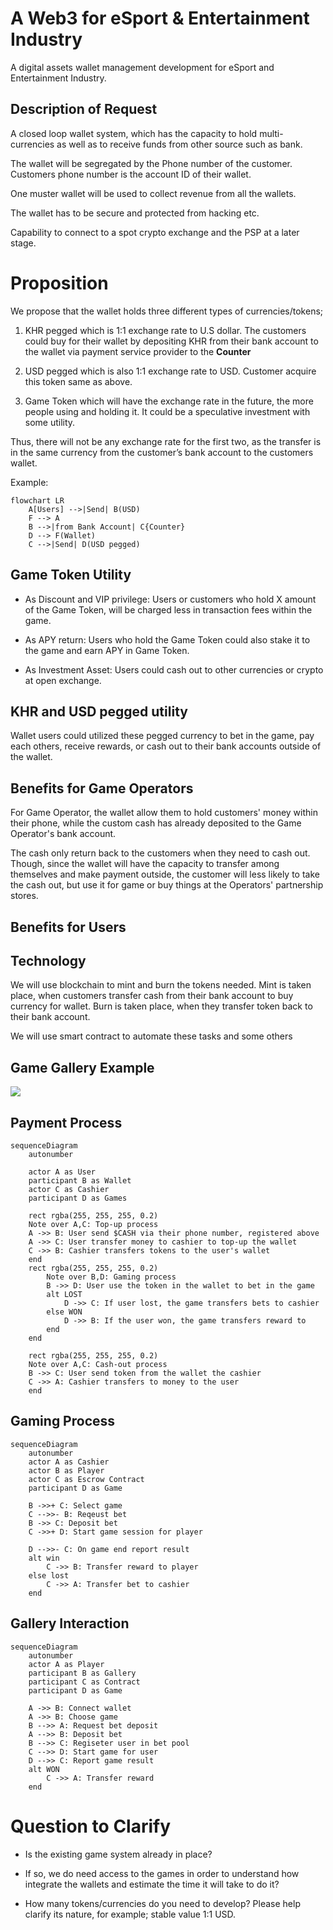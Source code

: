 # A Web3 for eSport & Entertainment Industry 
A digital assets wallet management development for eSport and Entertainment Industry.

## Description of Request

A closed loop wallet system, which has the capacity to hold multi-currencies  as well as to receive funds from other source such as bank. 

The wallet will be segregated by the Phone number of the customer. Customers phone number is the account ID of their wallet. 

One muster wallet will be used to collect revenue from all the wallets. 

The wallet has to be secure and protected from hacking etc.

Capability to connect to a spot crypto exchange and the PSP at a later stage. 

# Proposition

We propose that the wallet holds three different types of currencies/tokens; 

1. KHR pegged which is 1:1 exchange rate to U.S dollar. The customers could buy for their wallet by depositing KHR from their bank account to the wallet via payment service provider to the **Counter** 

2. USD pegged which is also 1:1 exchange rate to USD. Customer acquire this token same as above.

3. Game Token which will have the exchange rate in the future, the more people using and holding it. It could be a speculative investment with some utility. 

Thus, there will not be any exchange rate for the first two, as the transfer is in the same currency from the customer’s bank account to the customers wallet. 

Example: 
```mermaid
flowchart LR
    A[Users] -->|Send| B(USD)
    F --> A
    B -->|from Bank Account| C{Counter}
    D --> F(Wallet)
    C -->|Send| D(USD pegged)
```

## Game Token Utility

- As Discount and VIP privilege: Users or customers who hold X amount of the Game Token, will be charged less in transaction fees within the game. 

- As APY return: Users who hold the Game Token could also stake it to the game and earn APY in Game Token. 

- As Investment Asset: Users could cash out to other currencies or crypto at open exchange. 

## KHR and USD pegged utility

Wallet users could utilized these pegged currency to bet in the game, pay each others, receive rewards, or cash out to their bank accounts outside of the wallet.  

## Benefits for Game Operators

For Game Operator, the wallet allow them to hold customers' money within their phone, while the custom cash has already deposited to the Game Operator's bank account.

The cash only return back to the customers when they need to cash out. Though, since the wallet will have the capacity to transfer among themselves and make payment outside, the customer will less likely to take the cash out, but use it for game or buy things at the Operators' partnership stores. 

## Benefits for Users


## Technology

We will use blockchain to mint and burn the tokens needed. Mint is taken place, when customers transfer cash from their bank account to buy currency for wallet. Burn is taken place, when they transfer token back to their bank account.

We will use smart contract to automate these tasks and some others 


## Game Gallery Example

![](https://www.pokcas.com/wp-content/uploads/2021/04/Casiplay-Casino-New-Games-1280x720-1-1024x576.jpg)

## Payment Process

```mermaid
sequenceDiagram
    autonumber

    actor A as User
    participant B as Wallet
    actor C as Cashier
    participant D as Games

    rect rgba(255, 255, 255, 0.2)
    Note over A,C: Top-up process
    A ->> B: User send $CASH via their phone number, registered above
    A ->> C: User transfer money to cashier to top-up the wallet
    C ->> B: Cashier transfers tokens to the user's wallet
    end
    rect rgba(255, 255, 255, 0.2)
        Note over B,D: Gaming process
        B ->> D: User use the token in the wallet to bet in the game
        alt LOST
            D ->> C: If user lost, the game transfers bets to cashier
        else WON
            D ->> B: If the user won, the game transfers reward to
        end
    end

    rect rgba(255, 255, 255, 0.2)
    Note over A,C: Cash-out process
    B ->> C: User send token from the wallet the cashier
    C ->> A: Cashier transfers to money to the user
    end

```

## Gaming Process

```mermaid
sequenceDiagram
    autonumber
    actor A as Cashier
    actor B as Player
    actor C as Escrow Contract
    participant D as Game

    B ->>+ C: Select game
    C -->>- B: Reqeust bet
    B ->> C: Deposit bet
    C ->>+ D: Start game session for player

    D -->>- C: On game end report result
    alt win
        C ->> B: Transfer reward to player
    else lost
        C ->> A: Transfer bet to cashier
    end
```

## Gallery Interaction

```mermaid
sequenceDiagram
    autonumber
    actor A as Player
    participant B as Gallery
    participant C as Contract
    participant D as Game

    A ->> B: Connect wallet
    A ->> B: Choose game
    B -->> A: Request bet deposit
    A -->> B: Deposit bet
    B -->> C: Regiseter user in bet pool
    C -->> D: Start game for user
    D -->> C: Report game result
    alt WON
        C ->> A: Transfer reward
    end
```

# Question to Clarify

- Is the existing game system already in place? 

- If so, we do need access to the games in order to understand how integrate the wallets and estimate the time it will take to do it?

- How many tokens/currencies do you need to develop? Please help clarify its nature, for example; stable value 1:1 USD. 


